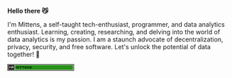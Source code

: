 **Hello there :smirk_cat:**


I'm Mittens, a self-taught tech-enthusiast, programmer, and data analytics enthusiast. Learning, creating, researching, and delving into the world of data analytics is my passion. I am a staunch advocate of decentralization, privacy, security, and free software. Let's unlock the potential of data together! 🚀

[![img](assets/mittens.gif)](https://mr-mittens.github.io)
